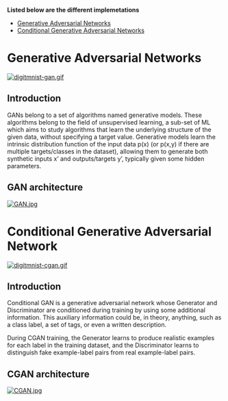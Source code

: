 **Listed below are the different implemetations**
- [Generative Adversarial Networks](#generative-adversarial-networks)
- [Conditional Generative Adversarial Networks](#conditional-generative-adversarial-network)


# Generative Adversarial Networks
[![digitmnist-gan.gif](https://i.postimg.cc/pdwbwzR8/digitmnist-gan.gif)](https://postimg.cc/t1NMP11C)

## Introduction

GANs belong to a set of algorithms named generative models. These algorithms belong to the field of unsupervised learning, a sub-set of ML which aims to study algorithms that learn the underlying structure of the given data, without specifying a target value. Generative models learn the intrinsic distribution function of the input data p(x) (or p(x,y) if there are multiple targets/classes in the dataset), allowing them to generate both synthetic inputs x’ and outputs/targets y’, typically given some hidden parameters.

## GAN architecture
[![GAN.jpg](https://i.postimg.cc/xjbTFB44/GAN.jpg)](https://postimg.cc/PNTjCVhW)


# Conditional Generative Adversarial Network 
[![digitmnist-cgan.gif](https://i.postimg.cc/FKD29bT6/digitmnist-cgan.gif)](https://postimg.cc/XZB2L5SK)

## Introduction

Conditional GAN is a generative adversarial network whose Generator and Discriminator are conditioned during training by using some additional information. This auxiliary information could be, in theory, anything, such as a class label, a set of tags, or even a written description.

During CGAN training, the Generator learns to produce realistic examples for each label in the training dataset, and the Discriminator learns to distinguish fake example-label pairs from real example-label pairs.

## CGAN architecture
[![CGAN.jpg](https://i.postimg.cc/3JLP2FXF/CGAN.jpg)](https://postimg.cc/kBb1m8h2)